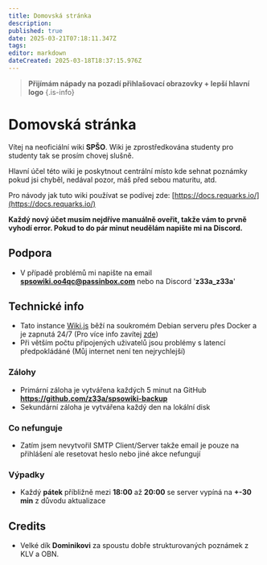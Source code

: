 ```yaml
---
title: Domovská stránka
description: 
published: true
date: 2025-03-21T07:18:11.347Z
tags: 
editor: markdown
dateCreated: 2025-03-18T18:37:15.976Z
---
```


> **Přijímám nápady na pozadí přihlašovací obrazovky + lepší hlavní logo**
{.is-info}

# Domovská stránka
Vítej na neoficiální wiki **SPŠO**. Wiki je zprostředkována studenty pro studenty tak se prosím chovej slušně.

Hlavní účel této wiki je poskytnout centrální místo kde sehnat poznámky pokud jsi chyběl, nedával pozor, máš před sebou maturitu, atd.

Pro návody jak tuto wiki používat se podívej zde: [https://docs.requarks.io/](https://docs.requarks.io/)

**Každý nový účet musím nejdříve manuálně oveřit, takže vám to prvně vyhodí error. Pokud to do pár minut neudělám napište mi na Discord.**

## Podpora
- V případě problémů mi napište na email **spsowiki.oo4qc@passinbox.com** nebo na Discord '**z33a_z33a**'

## Technické info
- Tato instance [Wiki.js](https://js.wiki/) běží na soukromém Debian serveru přes Docker a je zapnutá 24/7 (Pro více info zavítej [zde](/cs/offtopic/technicke-info))
- Při větším počtu připojených uživatelů jsou problémy s latencí předpokládáné (Můj internet není ten nejrychlejší)

### Zálohy
- Primární záloha je vytvářena každých 5 minut na GitHub **https://github.com/z33a/spsowiki-backup**
- Sekundární záloha je vytvářena každý den na lokální disk

### Co nefunguje
- Zatím jsem nevytvořil SMTP Client/Server takže email je pouze na přihlášení ale resetovat heslo nebo jiné akce nefungují

### Výpadky
- Každý **pátek** příbližně mezi **18:00** až **20:00** se server vypíná na **+-30 min** z důvodu aktualizace

## Credits
- Velké dík **Dominikovi** za spoustu dobře strukturovaných poznámek z KLV a OBN.
